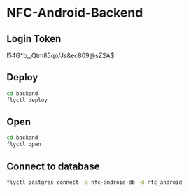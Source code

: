 # NFC-Android-Backend
## Login Token
l54G*b,_Qtm85qo/Js&ec809@sZ2A$

## Deploy
```bash
cd backend
flyctl deploy
```

## Open
```bash
cd backend
flyctl open
```

## Connect to database
```bash
flyctl postgres connect -a nfc-android-db -d nfc_android
```
